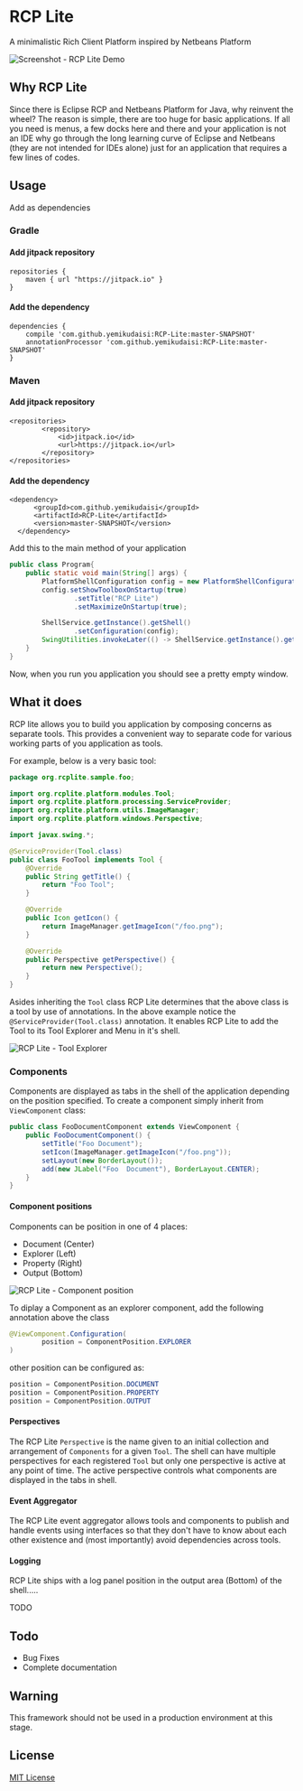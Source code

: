 # RCP Lite
A minimalistic Rich Client Platform inspired by Netbeans Platform

![Screenshot - RCP Lite Demo](doc/images/1.png)


## Why RCP Lite
Since there is Eclipse RCP and Netbeans Platform for Java, why reinvent the wheel? The reason is simple, there are too huge for basic applications. If all you need is menus, a few docks here and there and your application is not an IDE why go through the long learning curve of Eclipse and Netbeans (they are not intended for IDEs alone) just for an application that requires a few lines of codes. 

## Usage
Add as dependencies
### Gradle
#### Add jitpack repository
    repositories {
        maven { url "https://jitpack.io" }
    }
    
#### Add the dependency    
    dependencies {
        compile 'com.github.yemikudaisi:RCP-Lite:master-SNAPSHOT'
        annotationProcessor 'com.github.yemikudaisi:RCP-Lite:master-SNAPSHOT'
    }
   
### Maven
#### Add jitpack repository
    <repositories>
		    <repository>
		        <id>jitpack.io</id>
		        <url>https://jitpack.io</url>
		    </repository>
    </repositories>
    
#### Add the dependency
    <dependency>
	      <groupId>com.github.yemikudaisi</groupId>
	      <artifactId>RCP-Lite</artifactId>
	      <version>master-SNAPSHOT</version>
	  </dependency>

Add this to the main method of your application
```java
public class Program{
    public static void main(String[] args) {
        PlatformShellConfiguration config = new PlatformShellConfiguration();
        config.setShowToolboxOnStartup(true)
                .setTitle("RCP Lite")
                .setMaximizeOnStartup(true);

        ShellService.getInstance().getShell()
                .setConfiguration(config);
        SwingUtilities.invokeLater(() -> ShellService.getInstance().getShell().launch());
    }
}
```

Now, when you run you application  you should see a pretty empty window.

## What it does

RCP lite allows you to build you application by composing concerns as separate tools. This provides a convenient way to separate code for various working parts of you application as tools.

For example, below is a very basic tool:

```java
package org.rcplite.sample.foo;

import org.rcplite.platform.modules.Tool;
import org.rcplite.platform.processing.ServiceProvider;
import org.rcplite.platform.utils.ImageManager;
import org.rcplite.platform.windows.Perspective;

import javax.swing.*;

@ServiceProvider(Tool.class)
public class FooTool implements Tool {
    @Override
    public String getTitle() {
        return "Foo Tool";
    }

    @Override
    public Icon getIcon() {
        return ImageManager.getImageIcon("/foo.png");
    }

    @Override
    public Perspective getPerspective() {
        return new Perspective();
    }
}
``` 

Asides inheriting the ``Tool`` class RCP Lite determines that the above class is a tool by use of annotations. In the above example notice the ``@ServiceProvider(Tool.class)`` annotation. It enables RCP Lite to add the Tool to its Tool Explorer and Menu in it's shell.

![RCP Lite - Tool Explorer](doc/images/2.png)

### Components
Components are displayed as tabs in the shell of the application depending on the position specified. To create a component simply inherit from ``ViewComponent`` class:
```java
public class FooDocumentComponent extends ViewComponent {	
	public FooDocumentComponent() {
	    setTitle("Foo Document");
	    setIcon(ImageManager.getImageIcon("/foo.png"));
        setLayout(new BorderLayout());
        add(new JLabel("Foo  Document"), BorderLayout.CENTER);
	}
}
```
#### Component positions
Components can be position in one of 4 places:
- Document (Center)
- Explorer (Left)
- Property (Right)
- Output (Bottom)

![RCP Lite - Component position](doc/images/3.PNG)

To diplay a Component as an explorer component, add the following annotation above the class
```java
@ViewComponent.Configuration(
        position = ComponentPosition.EXPLORER
)
```
other position can be configured as:
```java
position = ComponentPosition.DOCUMENT
position = ComponentPosition.PROPERTY
position = ComponentPosition.OUTPUT
```
#### Perspectives
The RCP Lite ``Perspective`` is the name given to an initial collection and arrangement of ``Components`` for a given ``Tool``. The shell can have multiple perspectives for each registered ``Tool`` but only one perspective is active at any point of time. The active perspective controls what components are displayed in the tabs in shell.

#### Event Aggregator
The RCP Lite event aggregator allows tools and components to publish and handle events using interfaces so that they don't have to know about each other existence and (most importantly) avoid dependencies across tools.

#### Logging
RCP Lite ships with a log panel position in the output area (Bottom) of the shell.....

TODO

## Todo
- Bug Fixes
- Complete documentation

## Warning
This framework should not be used in a production environment at this stage.

## License
[MIT License](https://opensource.org/licenses/MIT)
